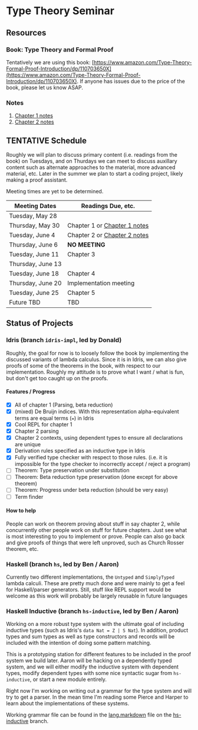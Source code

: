 # Type Theory Seminar

## Resources

### Book: Type Theory and Formal Proof
Tentatively we are using this book: [https://www.amazon.com/Type-Theory-Formal-Proof-Introduction/dp/110703650X](https://www.amazon.com/Type-Theory-Formal-Proof-Introduction/dp/110703650X). If anyone has issues due to the price of the book, please let us know ASAP.

### Notes

1. [Chapter 1 notes](https://github.com/donald-pinckney/type-theory-seminar/raw/master/notes/ch1/notes.pdf)
2. [Chapter 2 notes](https://github.com/donald-pinckney/type-theory-seminar/raw/master/notes/ch2/notes.pdf)

## **TENTATIVE** Schedule

Roughly we will plan to discuss primary content (i.e. readings from the book) on Tuesdays, and on Thurdays we can meet to discuss auxillary content such as alternate approaches to the material, more advanced material, etc. Later in the summer we plan to start a coding project, likely making a proof assistant.

Meeting times are yet to be determined.

| Meeting Dates | Readings Due, etc.  |
| ------------- |---------------|
| Tuesday, May 28      |  |
| Thursday, May 30      | Chapter 1 or [Chapter 1 notes](https://github.com/donald-pinckney/type-theory-seminar/raw/master/notes/ch1/notes.pdf)      |
| Tuesday, June 4      | Chapter 2 or [Chapter 2 notes](https://github.com/donald-pinckney/type-theory-seminar/raw/master/notes/ch2/notes.pdf)      |
| Thursday, June 6      |   **NO MEETING**   |
| Tuesday, June 11      | Chapter 3      |
| Thursday, June 13     |       |
| Tuesday, June 18      | Chapter 4      |
| Thursday, June 20     |   Implementation meeting    |
| Tuesday, June 25      | Chapter 5      |
| Future TBD | TBD |


## Status of Projects

### Idris (branch `idris-impl`, led by Donald)

Roughly, the goal for now is to loosely follow the book by implementing the discussed variants of lambda calculus. Since it is in Idris, we can also give proofs of some of the theorems in the book, with respect to our implementation. Roughly my attitude is to prove what I want / what is fun, but don't get too caught up on the proofs.

#### Features / Progress
- [x] All of chapter 1 (Parsing, beta reduction)
- [x] (mixed) De Bruijn indices. With this representation alpha-equivalent terms are equal terms (`=`) in Idris
- [x] Cool REPL for chapter 1
- [x] Chapter 2 parsing
- [x] Chapter 2 contexts, using dependent types to ensure all declarations are unique
- [x] Derivation rules specified as an inductive type in Idris
- [x] Fully verified type checker with respect to those rules. (i.e. it is impossible for the type checker to incorrectly accept / reject a program)
- [ ] Theorem: Type preservation under substitution
- [ ] Theorem: Beta reduction type preservation (done except for above theorem)
- [ ] Theorem: Progress under beta reduction (should be very easy)
- [ ] Term finder

#### How to help

People can work on theorem proving about stuff in say chapter 2, while concurrently other people work on stuff for future chapters. Just see what is most interesting to you to implement or prove. People can also go back and give proofs of things that were left unproved, such as Church Rosser theorem, etc.

### Haskell (branch `hs`, led by Ben / Aaron)
Currently two different implementations, the `Untyped` and `SimplyTyped` lambda
calculi. These are pretty much done and were mainly to get a feel for
Haskell/parser generators. Still, stuff like REPL support would be welcome as
this work will probably be largely reusable in future languages

### Haskell Inductive (branch `hs-inductive`, led by Ben / Aaron)
Working on a more robust type system with the ultimate goal of including
inductive types (such as Idris's `data Nat = Z | S Nat`). In addition, product
types and sum types as well as type constructors and records will be included
with the intention of doing some pattern matching.

This is a prototyping station for different features to be included in the proof
system we build later. Aaron will be hacking on a dependently typed system, and
we will either modify the inductive system with dependent types, modify
dependent types with some nice syntactic sugar from `hs-inductive`, or start a
new module entirely.

Right now I'm working on writing out a grammar for the type system and will try
to get a parser. In the mean time I'm reading some Pierce and Harper to learn
about the implementations of these systems.

Working grammar file can be found in the [lang.markdown](https://github.com/donald-pinckney/type-theory-seminar/blob/hs-inductive/toy-lambdas/src/Inductive/lang.markdown)
file on the [hs-inductive](https://github.com/donald-pinckney/type-theory-seminar/tree/hs-inductive) branch.
